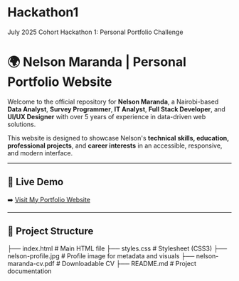 # Hackathon1
July 2025 Cohort Hackathon 1: Personal Portfolio Challenge

# 🌍 Nelson Maranda | Personal Portfolio Website

Welcome to the official repository for **Nelson Maranda**, a Nairobi-based **Data Analyst**, **Survey Programmer**, **IT Analyst**, **Full Stack Developer**, and **UI/UX Designer** with over 5 years of experience in data-driven web solutions.

This website is designed to showcase Nelson's **technical skills, education, professional projects**, and **career interests** in an accessible, responsive, and modern interface.

---

## 🔗 Live Demo

➡️ [Visit My Portfolio Website](nelson-maranda.netlify.app)

---

## 📂 Project Structure

├── index.html             # Main HTML file
├── styles.css             # Stylesheet (CSS3)
├── nelson-profile.jpg     # Profile image for metadata and visuals
├── nelson-maranda-cv.pdf  # Downloadable CV
├── README.md              # Project documentation

